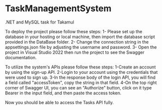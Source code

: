 # TaskManagementSystem
 .NET and MySQL task for Takamul

To deploy the project please follow these steps:
1- Please set up the database in your hosting or local machine, then import the database script provided in the DataBase folder.
2- Change the connection string in the appsettings.json file by adjusting the username and password.
3- Open the project in Visual Studio 2022 then run the project to see the Swagger documentation.

To utilize the system's APIs please follow these steps:
1-Create an account by using the sign-up API.
2-Login to your account using the credentials that were used to sign up.
3-In the response body of the login API, you will find a field called "accessToken", copy the string in that field.
4-On the top right corner of Swagger UI, you can see an "Authorize" button, click on it type Bearer in the input field, and then paste the access token.

Now you should be able to access the Tasks API fully.
